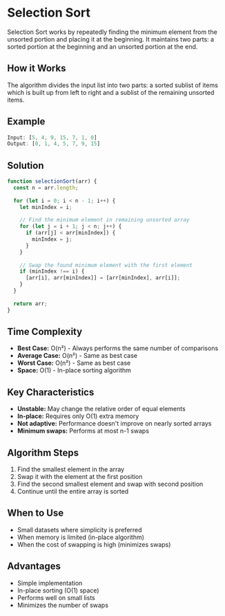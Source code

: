 # Selection Sort

Selection Sort works by repeatedly finding the minimum element from the unsorted portion and placing it at the beginning. It maintains two parts: a sorted portion at the beginning and an unsorted portion at the end.

## How it Works

The algorithm divides the input list into two parts: a sorted sublist of items which is built up from left to right and a sublist of the remaining unsorted items.

## Example

```javascript
Input: [5, 4, 9, 15, 7, 1, 0]
Output: [0, 1, 4, 5, 7, 9, 15]
```

## Solution

```javascript
function selectionSort(arr) {
  const n = arr.length;
  
  for (let i = 0; i < n - 1; i++) {
    let minIndex = i;
    
    // Find the minimum element in remaining unsorted array
    for (let j = i + 1; j < n; j++) {
      if (arr[j] < arr[minIndex]) {
        minIndex = j;
      }
    }
    
    // Swap the found minimum element with the first element
    if (minIndex !== i) {
      [arr[i], arr[minIndex]] = [arr[minIndex], arr[i]];
    }
  }
  
  return arr;
}
```

## Time Complexity
- **Best Case:** O(n²) - Always performs the same number of comparisons
- **Average Case:** O(n²) - Same as best case
- **Worst Case:** O(n²) - Same as best case
- **Space:** O(1) - In-place sorting algorithm

## Key Characteristics
- **Unstable:** May change the relative order of equal elements
- **In-place:** Requires only O(1) extra memory
- **Not adaptive:** Performance doesn't improve on nearly sorted arrays
- **Minimum swaps:** Performs at most n-1 swaps

## Algorithm Steps
1. Find the smallest element in the array
2. Swap it with the element at the first position
3. Find the second smallest element and swap with second position
4. Continue until the entire array is sorted

## When to Use
- Small datasets where simplicity is preferred
- When memory is limited (in-place algorithm)
- When the cost of swapping is high (minimizes swaps)

## Advantages
- Simple implementation
- In-place sorting (O(1) space)
- Performs well on small lists
- Minimizes the number of swaps 